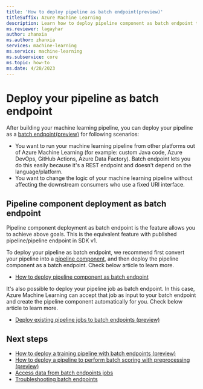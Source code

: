 ```yaml
---
title: 'How to deploy pipeline as batch endpoint(preview)'
titleSuffix: Azure Machine Learning
description: Learn how to deploy pipeline component as batch endpoint to trigger the pipeline using REST endpoint
ms.reviewer: lagayhar
author: zhanxia
ms.author: zhanxia
services: machine-learning
ms.service: machine-learning
ms.subservice: core
ms.topic: how-to
ms.date: 4/28/2023
---
```

# Deploy your pipeline as batch endpoint 


After building your machine learning pipeline, you can deploy your pipeline as a [batch endpoint(preview)](./concept-endpoints-batch.md#pipeline-component-deployment-preview) for following scenarios:

- You want to run your machine learning pipeline from other platforms out of Azure Machine Learning (for example: custom Java code, Azure DevOps, GitHub Actions, Azure Data Factory). Batch endpoint lets you do this easily because it's a REST endpoint and doesn't depend on the language/platform.
- You want to change the logic of your machine learning pipeline without affecting the downstream consumers who use a fixed URI interface.

## Pipeline component deployment as batch endpoint

Pipeline component deployment as batch endpoint is the feature allows you to achieve above goals. This is the equivalent feature with published pipeline/pipeline endpoint in SDK v1.

To deploy your pipeline as batch endpoint, we recommend first convert your pipeline into a [pipeline component](./how-to-use-pipeline-component.md), and then deploy the pipeline component as a batch endpoint. Check below article to learn more.

- [How to deploy pipeline component as batch endpoint](how-to-use-batch-pipeline-deployments.md)

It's also possible to deploy your pipeline job as batch endpoint. In this case, Azure Machine Learning can accept that job as input to your batch endpoint and create the pipeline component automatically for you. Check below article to learn more.

- [Deploy existing pipeline jobs to batch endpoints (preview)](how-to-use-batch-pipeline-from-job.md)

## Next steps

- [How to deploy a training pipeline with batch endpoints (preview)](how-to-use-batch-training-pipeline.md)
- [How to deploy a pipeline to perform batch scoring with preprocessing (preview)](how-to-use-batch-scoring-pipeline.md)
- [Access data from batch endpoints jobs](how-to-access-data-batch-endpoints-jobs.md)
- [Troubleshooting batch endpoints](how-to-troubleshoot-batch-endpoints.md)